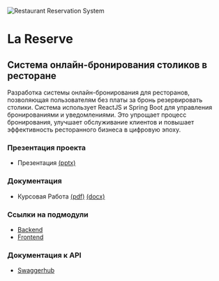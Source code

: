![Restaurant Reservation System](https://raw.githubusercontent.com/JawharVal/LaReserve/main/assets/112645981/aa70a974-8802-4cb2-bc8d-1c279f40685b.gif)

# La Reserve

## Система онлайн-бронирования столиков в ресторане
Разработка системы онлайн-бронирования для ресторанов, позволяющая пользователям без платы за бронь резервировать столики. Система использует ReactJS и Spring Boot для управления бронированиями и уведомлениями. Это упрощает процесс бронирования, улучшает обслуживание клиентов и повышает эффективность ресторанного бизнеса в цифровую эпоху.



### Презентация проекта
 - Презентация [(pptx)](https://github.com/JawharVal/LaReserve/blob/main/presentation/LA_RESERVE%20FINAL1.pptx)

### Документация
 - Курсовая Работа [(pdf)](https://github.com/JawharVal/LaReserve/blob/main/documentation/%D0%9A%D1%83%D1%80%D1%81%D0%BE%D0%B2%D0%B0%D1%8F%D1%80%D0%B0%D0%B1%D0%BE%D1%82%D0%B0/Course_Work%20Final1.pdf)  [(docx)](https://github.com/JawharVal/LaReserve/blob/main/documentation/%D0%9A%D1%83%D1%80%D1%81%D0%BE%D0%B2%D0%B0%D1%8F%D1%80%D0%B0%D0%B1%D0%BE%D1%82%D0%B0/Course_Work%20Final.docx) 

### Ссылки на подмодули
 - [Backend](https://github.com/JawharVal/BackEndRestaurantLaReserve/tree/ea9da26db0993f4a6c529b5fda76e09cd6186731)
 - [Frontend](https://github.com/JawharVal/FrontEndRestaurentLaReserve/tree/89d6f2b38161d0bdff011eb8bef0173eb3d552cd)

### Документация к API
 - [Swaggerhub](https://app.swaggerhub.com/apis/JAWHARMAATOUK1/La_Reserve/v2)
